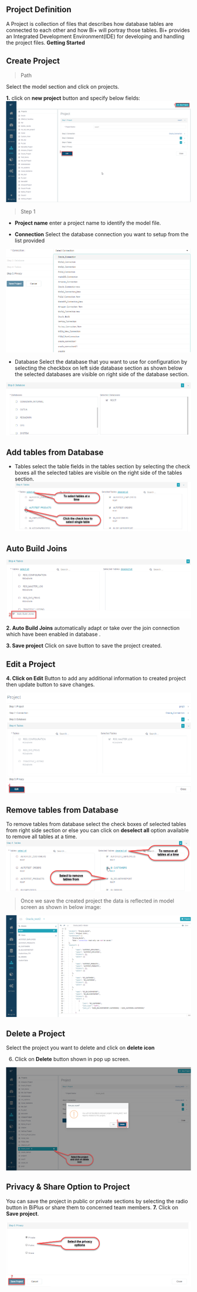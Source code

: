 ##  Project Definition

A Project is collection of files that describes how database tables are connected to each other and how Bi+ will portray those tables.
Bi+ provides an Integrated Development Environment(IDE) for developing and handling the project files.
**Getting Started**

## Create Project
>Path

   Select the model section and click on projects.
   
   **1.** click on **new project** button and specify below fields:
   ![enter image description here](https://raw.githubusercontent.com/sv18042016/fp1/master/images/model1.png)  

> Step 1
 - **Project name** enter a project name to identify the model file.
 > 

- **Connection** Select the database connection you want to setup from the list provided

![enter image description here](https://raw.githubusercontent.com/sv18042016/fp1/master/images/model2.png)
- Database Select the database that you want to use for configuration by selecting the checkbox on left side database section as shown below the selected databases are visible on right side of the database section.

![enter image description here](https://raw.githubusercontent.com/sv18042016/fp1/master/images/model3.png)

## Add tables from Database

- Tables select the table fields in the tables section by selecting the check boxes all the selected tables are visible on the right side of the tables section. 
![enter image description here](https://raw.githubusercontent.com/sv18042016/fp1/master/images/add_tables.png)

## Auto Build Joins

![enter image description here](https://raw.githubusercontent.com/sv18042016/fp1/master/images/model%204.png)

**2. Auto Build Joins**  automatically adapt or take over the join connection which have been enabled in database .

**3. Save project** Click on save button to save the project created.
## Edit a Project

**4. Click on Edit** Button to add any additional information to created project then update button to save changes.

![enter image description here](https://raw.githubusercontent.com/sv18042016/fp1/master/images/model5.png)

## Remove tables from Database 
To remove tables from database select the check boxes of selected tables from right side section or else you can click on **deselect all** option available to remove all tables at a time.
![enter image description here](https://raw.githubusercontent.com/sv18042016/fp1/0e5fb234751d7b3cd7f8f40b1ad7d79bca7c22d7/images/remove_tables.png)
> Once we save the created project the data is reflected in model screen as shown in below image:

![enter image description here](https://raw.githubusercontent.com/sv18042016/fp1/master/images/project_final.png)

## Delete a Project

Select the project you want to delete and click on **delete icon**

6. Click on **Delete** button shown in pop up screen.

![enter image description here](https://raw.githubusercontent.com/sv18042016/fp1/master/images/project_del.png)
    

## Privacy & Share Option to Project

You can save the project in public or private sections by selecting the radio button in BiPlus or share them to concerned team members.
**7.** Click on **Save project**.

![enter image description here](https://raw.githubusercontent.com/sv18042016/fp1/master/images/save_proj.png)


<!--stackedit_data:
eyJoaXN0b3J5IjpbMTE0MjQ5NjgzMF19
-->